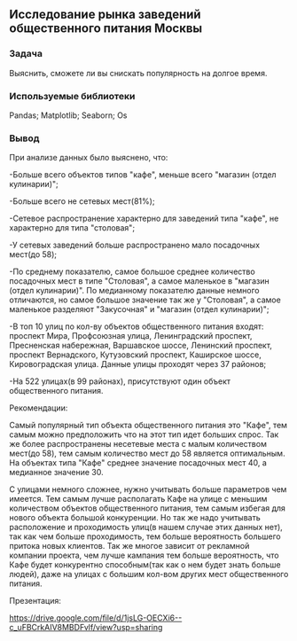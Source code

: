 ## Исследование рынка заведений общественного питания Москвы
### Задача
Выяснить, сможете ли вы снискать популярность на долгое время.
### Используемые библиотеки
Pandas; Matplotlib; Seaborn; Os
### Вывод
При анализе данных было выяснено, что:

-Больше всего объектов типов "кафе", меньше всего "магазин (отдел кулинарии)";

-Больше всего не сетевых мест(81%);

-Сетевое распространение характерно для заведений типа "кафе", не характерно для типа "столовая";

-У сетевых заведений больше распространено мало посадочных мест(до 58);

-По среднему показателю, самое большое среднее количество посадочных мест в типе "Столовая", а самое маленькое в "магазин (отдел кулинарии)". По медианному показателю данные немного отличаются, но самое большое значение так же у "Столовая", а самое маленькое разделяют "Закусочная" и "магазин (отдел кулинарии)";

-В топ 10 улиц по кол-ву объектов общественного питания входят: проспект Мира, Профсоюзная улица, Ленинградский проспект, Пресненская набережная, Варшавское шоссе, Ленинский проспект, проспект Вернадского, Кутузовский проспект, Каширское шоссе, Кировоградская улица. Данные улицы проходят через 37 районов;

-На 522 улицах(в 99 районах), присутствуют один объект общественного питания.

Рекомендации:

Самый популярный тип объекта общественного питания это "Кафе", тем самым можно предположить что на этот тип идет больших спрос. Так же более распространены несетевые места с малым количеством мест(до 58), тем самым количество мест до 58 является оптимальным. На объектах типа "Кафе" среднее значение посадочных мест 40, а медианное значение 30.

С улицами немного сложнее, нужно учитывать больше параметров чем имеется. Тем самым лучше располагать Кафе на улице с меньшим количеством объектов общественного питания, тем самым избегая для нового объекта большой конкуренции. Но так же надо учитывать расположение и проходимость улиц(в нашем случае этих данных нет), так как чем больше проходимость, тем больше вероятность большего притока новых клиентов. Так же многое зависит от рекламной компании проекта, чем лучше кампания тем больше вероятность, что Кафе будет конкурентно способным(так как о нем будет знать больше людей), даже на улицах с большим кол-вом других мест общественного питания.

Презентация:

https://drive.google.com/file/d/1jsLG-OECXi6--c_uFBCrkAIV8MBDFvlf/view?usp=sharing
